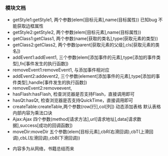 ### 模块文档
- getStyle1:getStyle1,    两个参数(elem[目标元素],name(目标属性))
                            已知bug 不能获取边框属性
- getStyle2:getStyle2,    两个参数(elem[目标元素],name(目标属性))
- getClass1:getClass1,    两个参数(name[获取的类名],type(获取元素的类型))
- getClass2:getClass2,    两个参数(parent[获取元素的父级],cls[获取元素的类名])
- addEvent1:addEvent1,    三个参数(elem[添加事件的元素],type[添加的事件类型],fn[事件发生的执行函数])
- removeEvent1:removeEvent1, 与添加事件相对应
- addEvent2:addevent2,    三个参数(element[添加事件的元素],type[添加的事件类型],handle[事件发生的执行函数])
- removeEvent2:removeevent,
- hasFlash:hasFlash,      检查浏览器是否支持Flash，直接调用即可
- hasQt:hasQt,            检查浏览器是否支持QuickTime，直接调用即可
- createTable:createTable,两个参数(row[行],col[列])   动态添加表格
                          默认表格内部内容为乘法口诀
- Ajax:Ajax               四个参数(method[请求方法],url[请求地址],data[请求数据],success[成功的回调函数])
- moveDir:moveDir         五个参数(elem[目标元素],cbR(右滑回调),cbT(上滑回调),cbL(左滑回调),cbB(下滑回调))

* 内容多为从网络，书籍总结而来